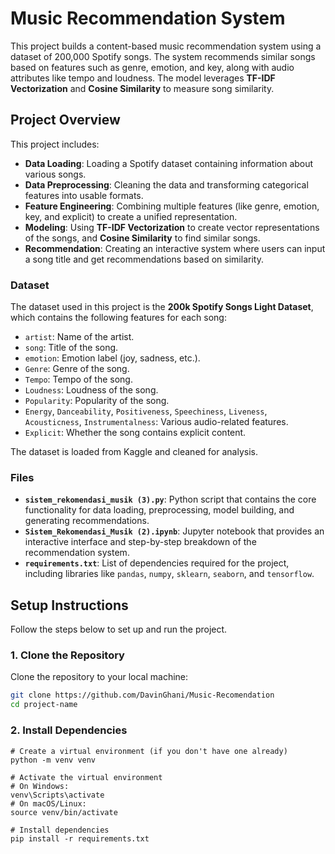 # Music Recommendation System

This project builds a content-based music recommendation system using a dataset of 200,000 Spotify songs. The system recommends similar songs based on features such as genre, emotion, and key, along with audio attributes like tempo and loudness. The model leverages **TF-IDF Vectorization** and **Cosine Similarity** to measure song similarity.

## Project Overview

This project includes:
- **Data Loading**: Loading a Spotify dataset containing information about various songs.
- **Data Preprocessing**: Cleaning the data and transforming categorical features into usable formats.
- **Feature Engineering**: Combining multiple features (like genre, emotion, key, and explicit) to create a unified representation.
- **Modeling**: Using **TF-IDF Vectorization** to create vector representations of the songs, and **Cosine Similarity** to find similar songs.
- **Recommendation**: Creating an interactive system where users can input a song title and get recommendations based on similarity.

### Dataset

The dataset used in this project is the **200k Spotify Songs Light Dataset**, which contains the following features for each song:
- `artist`: Name of the artist.
- `song`: Title of the song.
- `emotion`: Emotion label (joy, sadness, etc.).
- `Genre`: Genre of the song.
- `Tempo`: Tempo of the song.
- `Loudness`: Loudness of the song.
- `Popularity`: Popularity of the song.
- `Energy`, `Danceability`, `Positiveness`, `Speechiness`, `Liveness`, `Acousticness`, `Instrumentalness`: Various audio-related features.
- `Explicit`: Whether the song contains explicit content.

The dataset is loaded from Kaggle and cleaned for analysis.

### Files

- **`sistem_rekomendasi_musik (3).py`**: Python script that contains the core functionality for data loading, preprocessing, model building, and generating recommendations.
- **`Sistem_Rekomendasi_Musik (2).ipynb`**: Jupyter notebook that provides an interactive interface and step-by-step breakdown of the recommendation system.
- **`requirements.txt`**: List of dependencies required for the project, including libraries like `pandas`, `numpy`, `sklearn`, `seaborn`, and `tensorflow`.

## Setup Instructions

Follow the steps below to set up and run the project.

### 1. Clone the Repository

Clone the repository to your local machine:

```bash
git clone https://github.com/DavinGhani/Music-Recomendation
cd project-name
```

### 2. Install Dependencies
```
# Create a virtual environment (if you don't have one already)
python -m venv venv

# Activate the virtual environment
# On Windows:
venv\Scripts\activate
# On macOS/Linux:
source venv/bin/activate

# Install dependencies
pip install -r requirements.txt
